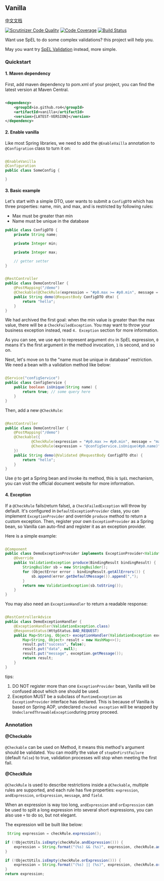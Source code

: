 ## Vanilla
[中文文档](https://github.com/ro4/vanilla/blob/main/README-zh.md)

[![Scrutinizer Code Quality](https://scrutinizer-ci.com/g/ro4/vanilla/badges/quality-score.png?b=main)](https://scrutinizer-ci.com/g/ro4/vanilla/?branch=main)
[![Code Coverage](https://scrutinizer-ci.com/g/ro4/vanilla/badges/coverage.png?b=main)](https://scrutinizer-ci.com/g/ro4/vanilla/?branch=main)
[![Build Status](https://scrutinizer-ci.com/g/ro4/vanilla/badges/build.png?b=main)](https://scrutinizer-ci.com/g/ro4/vanilla/build-status/main)


Want use SpEL to do some complex validations? this project will help you.  

May you want try [SpEL Validation](https://github.com/ro4/spel-validation) instead, more simple.  

### Quickstart

#### 1. Maven dependency

First, add maven dependency to pom.xml of your project, you can find the latest version at Maven Central.

```xml

<dependency>
    <groupId>io.github.ro4</groupId>
    <artifactId>vanilla</artifactId>
    <version>{LATEST-VERSION}</version>
</dependency>
```

#### 2. Enable vanilla

Like most Spring libraries, we need to add the `@EnableVailla` annotation to `@Configration` class to turn it on:

```java

@EnableVanilla
@Configuration
public class SomeConfig {

}
```

#### 3. Basic example

Let's start with a simple DTO, user wants to submit a `ConfigDTO` which has three properties: name, min, and max, and is restricted by following rules:

* Max must be greater than min
* Name must be unique in the database

```java
public class ConfigDTO {
    private String name;

    private Integer min;

    private Integer max;

    // getter setter 
}
```

```java

@RestController
public class DemoController {
    @PostMapping("/demo")
    @Checkable(@CheckRule(expression = "#p0.max >= #p0.min", message = "max must greater than min"))
    public String demo(@RequestBody ConfigDTO dto) {
        return "hello";
    }
}
```

We had archived the first goal: when the min value is greater than the max value, there will be a `CheckFailedException`. You may want to throw your business exception instead, read `4. Exception` section for more information.

As you can see, we use `#p0` to represent argument `dto` in SpEL expression, `0` means it's the first argument in the method invocation, `1` is second, and so on.  

Next, let's move on to the "name must be unique in database" restriction. We need a bean with a validation method like below:

```java

@Service("configService")
public class ConfigService {
    public boolean isUnique(String name) {
        return true; // some query here
    }
}
```

Then, add a new `@CheckRule`:

```java

@RestController
public class DemoController {
    @PostMapping("/demo")
    @Checkable({
            @CheckRule(expression = "#p0.max >= #p0.min", message = "max must greater than min"),
            @CheckRule(expression = "@configService.isUnique(#p0.name)", message = "name already exists")
    })
    public String demo(@Validated @RequestBody ConfigDTO dto) {
        return "hello";
    }
}
```

Use `@` to get a Spring bean and invoke its method, this is `SpEL` mechanism, you can visit the official document website for more information.

#### 4. Exception

If a `@CheckRule` fails(return false), a `CheckFailedException` will throw by default. It's configured in `DefaultExceptionProvider` class, you can implement `ExceptionProvider` and override `produce` method to return a custom exception. Then, register your own `ExceptionProvider` as a Spring bean, so Vanilla can auto-find and register it as an exception provider.

Here is a simple example:

```java

@Component
public class DemoExceptionProvider implements ExceptionProvider<ValidationException> {
    @Override
    public ValidationException produce(BindingResult bindingResult) {
        StringBuilder sb = new StringBuilder();
        for (ObjectError error : bindingResult.getAllErrors()) {
            sb.append(error.getDefaultMessage()).append(",");
        }
        return new ValidationException(sb.toString());
    }
}

```

You may also need an `ExceptionHandler` to return a readable response:

```java

@RestControllerAdvice
public class DemoExceptionHandler {
    @ExceptionHandler(ValidationException.class)
    @ResponseStatus(HttpStatus.BAD_REQUEST)
    public Map<String, Object> exceptionHandler(ValidationException exception) {
        Map<String, Object> result = new HashMap<>();
        result.put("success", false);
        result.put("data", null);
        result.put("message", exception.getMessage());
        return result;
    }
}

```

tips:

1. DO NOT register more than one `ExceptionProvider` bean, Vanilla will be confused about which one should be used.
2. Exception MUST be a subclass of `RuntimeException` as `ExceptionProvider` interface has declared. This is because of Vanilla is based on Spring AOP, undeclared `checked exception` will be wrapped by `UndeclaredThrowableException`during proxy proceed.

### Annotation

#### @Checkable

`@Checkable` can be used on Method, it means this method's argument should be validated. You can modify the value of `stopOnFirstFailure` (default `false`) to true, validation processes will stop when meeting the first fail.

#### @CheckRule

`@CheckRule` is used to describe restrictions inside a `@Checkable`, multiple rules are supported, and each rule has five properties: `expression`, `andExpression`, `orExpression`, `message`, and `field`.     

When an expression is way too long, `andExpression` and `orExpression` can be used to split a long expression into several short expressions, you can also use `+` to do so, but not elegant.    

The expression will be built like below:

```groovy
 String expression = checkRule.expression();

if (!ObjectUtils.isEmpty(checkRule.andExpression())) {
    expression = String.format("(%s) && (%s)", expression, checkRule.andExpression());
}

if (!ObjectUtils.isEmpty(checkRule.orExpression())) {
    expression = String.format("(%s) || (%s)", expression, checkRule.orExpression());
}
return expression;
```